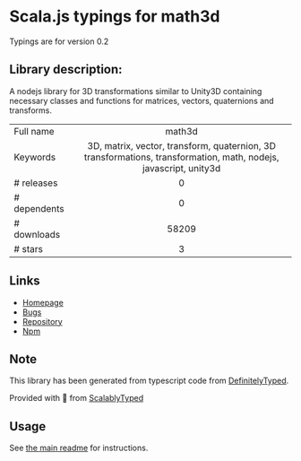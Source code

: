 
# Scala.js typings for math3d

Typings are for version 0.2

## Library description:
A nodejs library for 3D transformations similar to Unity3D containing necessary classes and functions for matrices, vectors, quaternions and transforms.

|                    |                 |
| ------------------ | :-------------: |
| Full name          | math3d |
| Keywords           | 3D, matrix, vector, transform, quaternion, 3D transformations, transformation, math, nodejs, javascript, unity3d |
| # releases         | 0 |
| # dependents       | 0 |
| # downloads        | 58209 |
| # stars            | 3 |

## Links
- [Homepage](https://github.com/adragonite/math3d#readme)
- [Bugs](https://github.com/adragonite/math3d/issues)
- [Repository](https://github.com/adragonite/math3d)
- [Npm](https://www.npmjs.com/package/math3d)
    


## Note
This library has been generated from typescript code from [DefinitelyTyped](https://definitelytyped.org).

Provided with :purple_heart: from [ScalablyTyped](https://github.com/oyvindberg/ScalablyTyped)

## Usage
See [the main readme](../../readme.md) for instructions.


